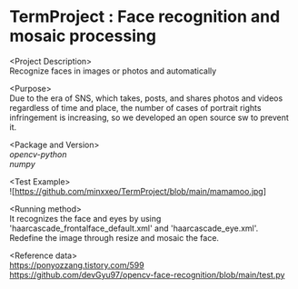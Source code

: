 # TermProject : Face recognition and mosaic processing
\<Project Description>  
Recognize faces in images or photos and automatically

\<Purpose>  
Due to the era of SNS, which takes, posts, and shares photos and videos regardless of time and place, the number of cases of portrait rights infringement is increasing, so we developed an open source sw to prevent it.

\<Package and Version>  
*opencv-python*  
*numpy*
  
\<Test Example>  
![https://github.com/minxxeo/TermProject/blob/main/mamamoo.jpg]

\<Running method>  
It recognizes the face and eyes by using 'haarcascade_frontalface_default.xml' and 'haarcascade_eye.xml'.  
Redefine the image through resize and mosaic the face.
  
\<Reference data\>  
https://ponyozzang.tistory.com/599  
https://github.com/devGyu97/opencv-face-recognition/blob/main/test.py